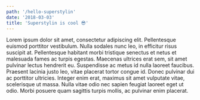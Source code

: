 ```yaml
---
path: '/hello-superstylin'
date: '2018-03-03'
title: 'Superstylin is cool 😎'
---
```


Lorem ipsum dolor sit amet, consectetur adipiscing elit. Pellentesque euismod porttitor vestibulum. Nulla sodales nunc leo, in efficitur risus suscipit at. Pellentesque habitant morbi tristique senectus et netus et malesuada fames ac turpis egestas. Maecenas ultrices erat sem, sit amet pulvinar lectus hendrerit eu. Suspendisse ac metus id nulla laoreet faucibus. Praesent lacinia justo leo, vitae placerat tortor congue id. Donec pulvinar dui ac porttitor ultricies. Integer enim erat, maximus sit amet vulputate vitae, scelerisque ut massa. Nulla vitae odio nec sapien feugiat laoreet eget ut odio. Morbi posuere quam sagittis turpis mollis, ac pulvinar enim placerat.
